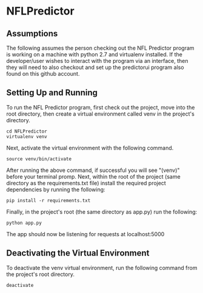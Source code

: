 # NFLPredictor

## Assumptions
The following assumes the person checking out the NFL Predictor program is working on a machine with python 2.7 and virtualenv installed.  If the developer/user wishes to interact with the program via an interface, then they will need to also checkout and set up the predictorui program also found on this github account.   

## Setting Up and Running
To run the NFL Predictor program, first check out the project, move into the root directory, then create a virtual environment called venv in the project's directory.
```
cd NFLPredictor
virtualenv venv
```

Next, activate the virtual environment with the following command. 
```
source venv/bin/activate
```   

After running the above command, if successful you will see "(venv)" before your terminal promp.  Next, within the root of the project (same directory as the requirements.txt file) install the required project dependencies by running the following:
```
pip install -r requirements.txt
```

Finally, in the project's root (the same directory as app.py) run the following:
```
python app.py
```

The app should now be listening for requests at localhost:5000

## Deactivating the Virtual Environment
To deactivate the venv virtual environment, run the following command from the project's root directory.
```
deactivate
``` 